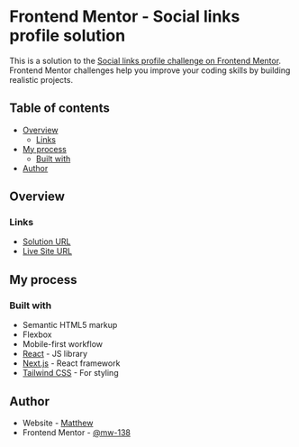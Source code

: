 # Frontend Mentor - Social links profile solution

This is a solution to the [Social links profile challenge on Frontend Mentor](https://www.frontendmentor.io/challenges/social-links-profile-UG32l9m6dQ). Frontend Mentor challenges help you improve your coding skills by building realistic projects.

## Table of contents

- [Overview](#overview)
  - [Links](#links)
- [My process](#my-process)
  - [Built with](#built-with)
- [Author](#author)

## Overview

### Links

- [Solution URL](https://www.frontendmentor.io/solutions/blog-preview-card-using-css-flexbox-5XCkyZqfBn)
- [Live Site URL](https://frontendmentor-social-links-profile-self.vercel.app/)

## My process

### Built with

- Semantic HTML5 markup
- Flexbox
- Mobile-first workflow
- [React](https://reactjs.org/) - JS library
- [Next.js](https://nextjs.org/) - React framework
- [Tailwind CSS](https://tailwindcss.com/) - For styling

## Author

- Website - [Matthew](https://mw138-portfolio.vercel.app/)
- Frontend Mentor - [@mw-138](https://www.frontendmentor.io/profile/mw-138)
